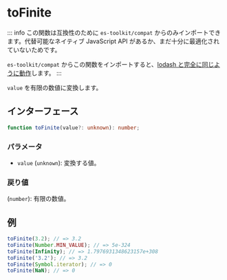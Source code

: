 # toFinite

::: info
この関数は互換性のために `es-toolkit/compat` からのみインポートできます。代替可能なネイティブ JavaScript API があるか、まだ十分に最適化されていないためです。

`es-toolkit/compat` からこの関数をインポートすると、[lodash と完全に同じように動作](../../../compatibility.md)します。
:::

`value` を有限の数値に変換します。

## インターフェース

```typescript
function toFinite(value?: unknown): number;
```

### パラメータ

- `value` (`unknown`): 変換する値。

### 戻り値

(`number`): 有限の数値。

## 例

```typescript
toFinite(3.2); // => 3.2
toFinite(Number.MIN_VALUE); // => 5e-324
toFinite(Infinity); // => 1.7976931348623157e+308
toFinite('3.2'); // => 3.2
toFinite(Symbol.iterator); // => 0
toFinite(NaN); // => 0
```
